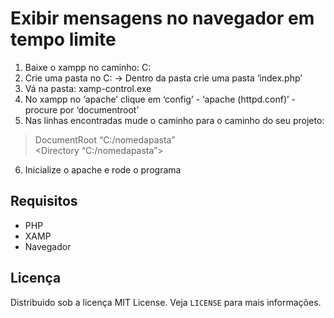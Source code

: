 # Exibir mensagens no navegador em tempo limite
1. Baixe o xampp no caminho: C: 
2. Crie uma pasta no C: -> Dentro da pasta crie uma pasta ‘index.php’
3. Vá na pasta: xamp-control.exe 
4. No xampp no ‘apache’ clique em ‘config’ - ‘apache (httpd.conf)’ - procure por ‘documentroot’ <br>
5. Nas linhas encontradas mude o caminho para o caminho do seu projeto: <br>
>
>DocumentRoot “C:/nomedapasta” <br>
><Directory “C:/nomedapasta”> <br>
>
6. Inicialize o apache e rode o programa

## Requisitos
- PHP
- XAMP
- Navegador

## Licença
Distribuido sob a licença MIT License. Veja `LICENSE` para mais informações.
